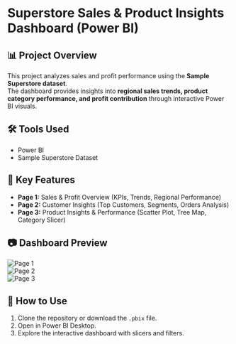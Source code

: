 # Superstore Sales & Product Insights Dashboard (Power BI)

## 📊 Project Overview
This project analyzes sales and profit performance using the **Sample Superstore dataset**.  
The dashboard provides insights into **regional sales trends, product category performance, and profit contribution** through interactive Power BI visuals.

## 🛠 Tools Used
- Power BI
- Sample Superstore Dataset

## 📌 Key Features
- **Page 1:** Sales & Profit Overview (KPIs, Trends, Regional Performance)  
- **Page 2:** Customer Insights (Top Customers, Segments, Orders Analysis)  
- **Page 3:** Product Insights & Performance (Scatter Plot, Tree Map, Category Slicer)  

## 📷 Dashboard Preview
![Page 1](<img width="1920" height="1080" alt="Screenshot (127)" src="https://github.com/user-attachments/assets/464288c0-14ea-4ee1-89c8-8e87ce04358f" />
)  
![Page 2](<img width="1920" height="1080" alt="Screenshot (128)" src="https://github.com/user-attachments/assets/3a965281-58ed-42cf-9b76-45a7a5a2513d" />
)  
![Page 3](<img width="1920" height="1080" alt="Screenshot (129)" src="https://github.com/user-attachments/assets/0f8a198f-2bfa-48b0-8a10-c7d37528e25b" />
)  

## 🚀 How to Use
1. Clone the repository or download the `.pbix` file.  
2. Open in Power BI Desktop.  
3. Explore the interactive dashboard with slicers and filters.  
